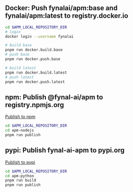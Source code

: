 ## Docker: Push fynalai/apm:base and fynalai/apm:latest to registry.docker.io

```sh
cd $APM_LOCAL_REPOSITORY_DIR
# login
docker login --username fynalai

# build base
pnpm run docker.build.base
# push base
pnpm run docker.push.base

# build latest
pnpm run docker.build.latest
# push latest
pnpm run docker.push.latest
```

## npm: Publish @fynal-ai/apm to registry.npmjs.org

[Publish to npm](../apm-nodejs/README.md#dev)

```sh
cd $APM_LOCAL_REPOSITORY_DIR
cd apm-nodejs
pnpm run publish
```

## pypi: Publish fynal-ai-apm to pypi.org

[Publish to pypi](../apm-python/README.md#dev)

```sh
cd $APM_LOCAL_REPOSITORY_DIR
cd apm-python
pnpm run build
pnpm run publish
```
